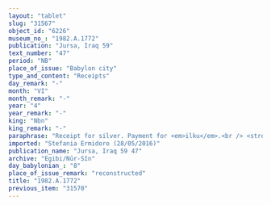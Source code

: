 ```yaml
---
layout: "tablet"
slug: "31567"
object_id: "6226"
museum_no_: "1982.A.1772"
publication: "Jursa, Iraq 59"
text_number: "47"
period: "NB"
place_of_issue: "Babylon city"
type_and_content: "Receipts"
day_remark: "-"
month: "VI"
month_remark: "-"
year: "4"
year_remark: "-"
king: "Nbn"
king_remark: "-"
paraphrase: "Receipt for silver. Payment for <em>ilku</em>.<br /> <strong>A<sub>1</sub></strong> and <strong><sup>f</sup>A<sub>2</sub></strong>, wife of <strong>C</strong>, receive 3 1/2 shekels of silver, from <strong>B</strong> as payment for his <em>ilku</em>-tax. The silver is needed for equiping <strong><sup>f</sup>A<sub>2</sub></strong>&rsquo;s husband (<strong>C</strong>), who is a soldier in the King&#39;s army. This does not include the debt for 1 1/2 shekels. Names of 2 witnesses and the scribe.<br /> &nbsp;<br /> <strong>A<sub>1</sub></strong> = Nab&ucirc;-taklāk (probably, father of <strong>C</strong>); <strong><sup>f</sup>A<sub>2</sub></strong> = fPalitu, wife of <strong>C</strong>; <strong>B </strong>= Nab&ucirc;-u&scaron;allim(/Īnīa); <strong>C </strong>= Bēl-u&scaron;allim(/Nab&ucirc;-taklāk?)"
imported: "Stefania Ermidoro (28/05/2016)"
publication_name: "Jursa, Iraq 59 47"
archive: "Egibi/Nūr-Sîn"
day_babylonian_: "8"
place_of_issue_remark: "reconstructed"
title: "1982.A.1772"
previous_item: "31570"
---
```

